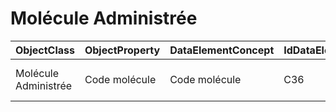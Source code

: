 # Molécule Administrée

| ObjectClass | ObjectProperty | DataElementConcept | IdDataElementConcept | ConceptualDomain | DataElementConceptDefFR | DataElementConceptDefEN |
| ----------- | -------------- | ------------------ | -------------------- | ---------------- | ----------------------- | ----------------------- |
| Molécule Administrée | Code molécule | Code molécule | C36 | [ATC 5e niveau](https://github.com/ylaizet/OSIRIS/blob/master/ConceptualDomain/ATC 5e niveau.md#ATC 5e niveau) |  |  |
